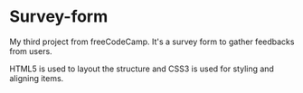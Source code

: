 # Survey-form
My third project from freeCodeCamp. It's a survey form to gather feedbacks from users.

HTML5 is used to layout the structure and CSS3 is used for styling and aligning items.

